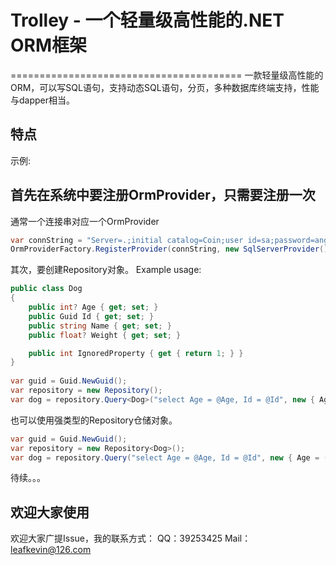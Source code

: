 # Trolley - 一个轻量级高性能的.NET ORM框架
========================================
一款轻量级高性能的ORM，可以写SQL语句，支持动态SQL语句，分页，多种数据库终端支持，性能与dapper相当。

特点
--------

示例:

首先在系统中要注册OrmProvider，只需要注册一次
------------------------------------------------------------

通常一个连接串对应一个OrmProvider

```csharp
var connString = "Server=.;initial catalog=Coin;user id=sa;password=angangyur;Connect Timeout=30";
OrmProviderFactory.RegisterProvider(connString, new SqlServerProvider(), true);

```
其次，要创建Repository对象。
Example usage:

```csharp
public class Dog
{
    public int? Age { get; set; }
    public Guid Id { get; set; }
    public string Name { get; set; }
    public float? Weight { get; set; }

    public int IgnoredProperty { get { return 1; } }
}            
            
var guid = Guid.NewGuid();
var repository = new Repository();
var dog = repository.Query<Dog>("select Age = @Age, Id = @Id", new { Age = (int?)null, Id = guid });
```

也可以使用强类型的Repository仓储对象。

```csharp
var guid = Guid.NewGuid();
var repository = new Repository<Dog>();
var dog = repository.Query("select Age = @Age, Id = @Id", new { Age = (int?)null, Id = guid });
```
待续。。。

欢迎大家使用
---------------------
欢迎大家广提Issue，我的联系方式：
QQ：39253425
Mail：leafkevin@126.com





